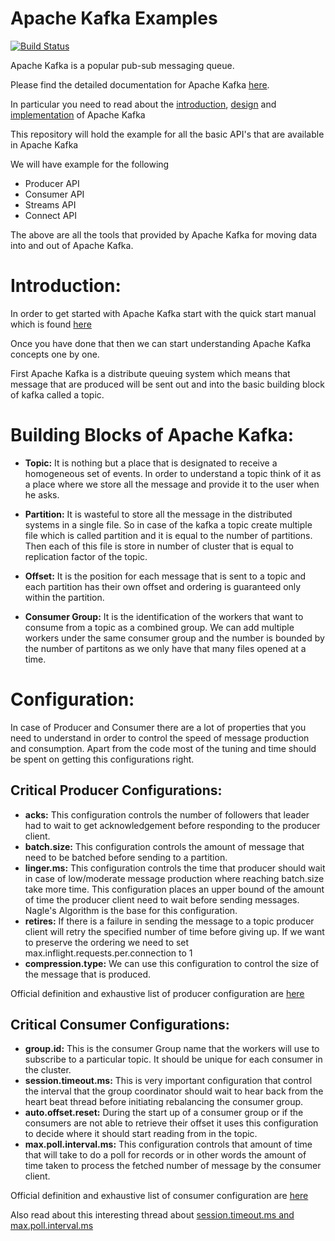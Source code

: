 # Apache Kafka Examples

[![Build Status](https://travis-ci.org/prasanna1433/kafka-examples.svg?branch=master)](https://travis-ci.org/prasanna1433/kafka-examples)

Apache Kafka is a popular pub-sub messaging queue.

Please find the detailed documentation for Apache Kafka [here](https://kafka.apache.org/).

In particular you need to read about the [introduction](https://kafka.apache.org/intro), [design](https://kafka.apache.org/documentation/#design) and [implementation](https://kafka.apache.org/documentation/#operations) of Apache Kafka

This repository will hold the example for all the basic API's that are available in Apache Kafka

We will have example for the following

* Producer API
* Consumer API
* Streams API
* Connect API

The above are all the tools that provided by Apache Kafka for moving data into and out of Apache Kafka.

# Introduction:

In order to get started with Apache Kafka start with the quick start manual which is found [here](https://kafka.apache.org/quickstart)

Once you have done that then we can start understanding Apache Kafka concepts one by one.

First Apache Kafka is a distribute queuing system which means that message that are produced will be sent out and into the basic building block of kafka called a topic.

# Building Blocks of Apache Kafka:

* **Topic:** It is nothing but a place that is designated to receive a homogeneous set of events. In order to understand a topic think of it as a place where we store all the message and provide it to the user when he asks.

* **Partition:** It is wasteful to store all the message in the distributed systems in a single file. So in case of the kafka a topic create multiple file which is called partition and it is equal to the number of partitions. Then each of
this file is store in number of cluster that is equal to replication factor of the topic.

* **Offset:** It is the position for each message that is sent to a topic and each partition has their own offset and ordering is guaranteed only within the partition.

* **Consumer Group:** It is the identification of the workers that want to consume from a topic as a combined group. We can add multiple workers under the same consumer group and the number is bounded by the number of partitons
as we only have that many files opened at a time.


# Configuration:

In case of Producer and Consumer there are a lot of properties that you need to understand in order to control the speed of message production and consumption.  Apart from the code most of the tuning and time should be spent on getting this
configurations right.


## Critical Producer Configurations:

* **acks:** This configuration controls the number of followers that leader had to wait to get acknowledgement before responding to the producer client.
* **batch.size:** This configuration controls the amount of message that need to be batched before sending to a partition.
* **linger.ms:** This configuration controls the time that producer should wait in case of low/moderate message production where reaching batch.size take more time. This configuration places an upper bound of the amount of time the producer client
need to wait before sending messages. Nagle's Algorithm is the base for this configuration.
* **retires:** If there is a failure in sending the message to a topic producer client will retry the specified number of time before giving up. If we want to preserve the ordering we need to set max.inflight.requests.per.connection to 1
* **compression.type:** We can use this configuration to control the size of the message that is produced.

Official definition and exhaustive list of producer configuration are [here](https://kafka.apache.org/documentation/#producerconfigs)

## Critical Consumer Configurations:

* **group.id:** This is the consumer Group name that the workers will use to subscribe to a particular topic. It should be unique for each consumer in the cluster.
* **session.timeout.ms:** This is very important configuration that control the interval that the group coordinator should wait to hear back from the heart beat thread before initiating rebalancing the consumer group.
* **auto.offset.reset:** During the start up of a consumer group or if the consumers are not able to retrieve their offset it uses this configuration to decide where it should start reading from in the topic.
* **max.poll.interval.ms:** This configuration controls that amount of time that will take to do a poll for records or in other words the amount of time taken to process the fetched number of message by the consumer client.

Official definition and exhaustive list of consumer configuration are [here](https://kafka.apache.org/documentation/#newconsumerconfigs)

Also read about this interesting thread about [session.timeout.ms and max.poll.interval.ms](https://stackoverflow.com/questions/39730126/difference-between-session-timeout-ms-and-max-poll-interval-ms-for-kafka-0-10-0)
